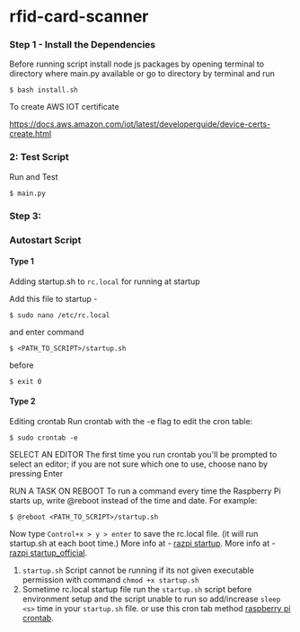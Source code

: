 # rfid-card-scanner

### Step 1 - Install the Dependencies

Before running script install node js packages by opening terminal to directory where main.py available or go to directory by terminal and run
```
$ bash install.sh
```
To create AWS IOT certificate

https://docs.aws.amazon.com/iot/latest/developerguide/device-certs-create.html

### 2: Test Script

Run and Test
```
$ main.py
```

### Step 3: 
### Autostart Script

#### Type 1
Adding startup.sh to `rc.local` for running at startup

Add this file to startup -

	$ sudo nano /etc/rc.local 
	
and enter command 

	$ <PATH_TO_SCRIPT>/startup.sh 
	
before 

	$ exit 0

#### Type 2
Editing crontab
	Run crontab with the -e flag to edit the cron table:

	$ sudo crontab -e

SELECT AN EDITOR
	The first time you run crontab you'll be prompted to select an editor; if you are not sure which one to use, choose nano by pressing Enter

RUN A TASK ON REBOOT
To run a command every time the Raspberry Pi starts up, write @reboot instead of the time and date. For example:

	$ @reboot <PATH_TO_SCRIPT>/startup.sh
	
Now type `Control+x > y > enter` to save the rc.local file.
(it will run startup.sh at each boot time.)
More info at - [razpi startup](https://thepihut.com/blogs/raspberry-pi-tutorials/34708676-starting-something-on-boot).
More info at - [razpi startup_official](https://www.raspberrypi.org/documentation/linux/usage/rc-local.md).


1. `startup.sh` Script cannot be running if its not given executable permission with command `chmod +x startup.sh`
2. Sometime rc.local startup file run the `startup.sh` script before environment setup and the script unable to run so add/increase `sleep <s>` time in your `startup.sh` file. or use this cron tab method [raspberry pi crontab](https://www.raspberrypi.org/documentation/linux/usage/cron.md).
